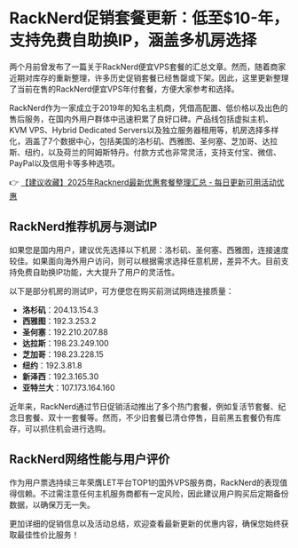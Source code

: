 # RackNerd促销套餐更新：低至$10-年，支持免费自助换IP，涵盖多机房选择

两个月前曾发布了一篇关于RackNerd便宜VPS套餐的汇总文章。然而，随着商家近期对库存的重新整理，许多历史促销套餐已经售罄或下架。因此，这里更新整理了当前在售的RackNerd便宜VPS年付套餐，方便大家参考和选择。

RackNerd作为一家成立于2019年的知名主机商，凭借高配置、低价格以及出色的售后服务，在国内外用户群体中迅速积累了良好口碑。产品线包括虚拟主机、KVM VPS、Hybrid Dedicated Servers以及独立服务器租用等，机房选择多样化，涵盖了7个数据中心，包括美国的洛杉矶、西雅图、圣何塞、芝加哥、达拉斯、纽约，以及荷兰的阿姆斯特丹。付款方式也非常灵活，支持支付宝、微信、PayPal以及信用卡等多种选项。

👉 [【建议收藏】2025年Racknerd最新优惠套餐整理汇总 - 每日更新可用活动优惠](https://bit.ly/Rack_Nerd)

## RackNerd推荐机房与测试IP

如果您是国内用户，建议优先选择以下机房：洛杉矶、圣何塞、西雅图，连接速度较佳。如果面向海外用户访问，则可以根据需求选择任意机房，差异不大。目前支持免费自助换IP功能，大大提升了用户的灵活性。

以下是部分机房的测试IP，可方便您在购买前测试网络连接质量：

- **洛杉矶**：204.13.154.3  
- **西雅图**：192.3.253.2  
- **圣何塞**：192.210.207.88  
- **达拉斯**：198.23.249.100  
- **芝加哥**：198.23.228.15  
- **纽约**：192.3.81.8  
- **新泽西**：192.3.165.30  
- **亚特兰大**：107.173.164.160  

近年来，RackNerd通过节日促销活动推出了多个热门套餐，例如复活节套餐、纪念日套餐、双十一套餐等。然而，不少旧套餐已清仓停售，目前黑五套餐仍有库存，可以抓住机会进行选购。

## RackNerd网络性能与用户评价

作为用户票选持续三年荣膺LET平台TOP1的国外VPS服务商，RackNerd的表现值得信赖。不过需注意任何主机服务商都有一定风险，因此建议用户购买后定期备份数据，以确保万无一失。

更加详细的促销信息以及活动总结，欢迎查看最新更新的优惠内容，确保您始终获取最佳性价比服务！